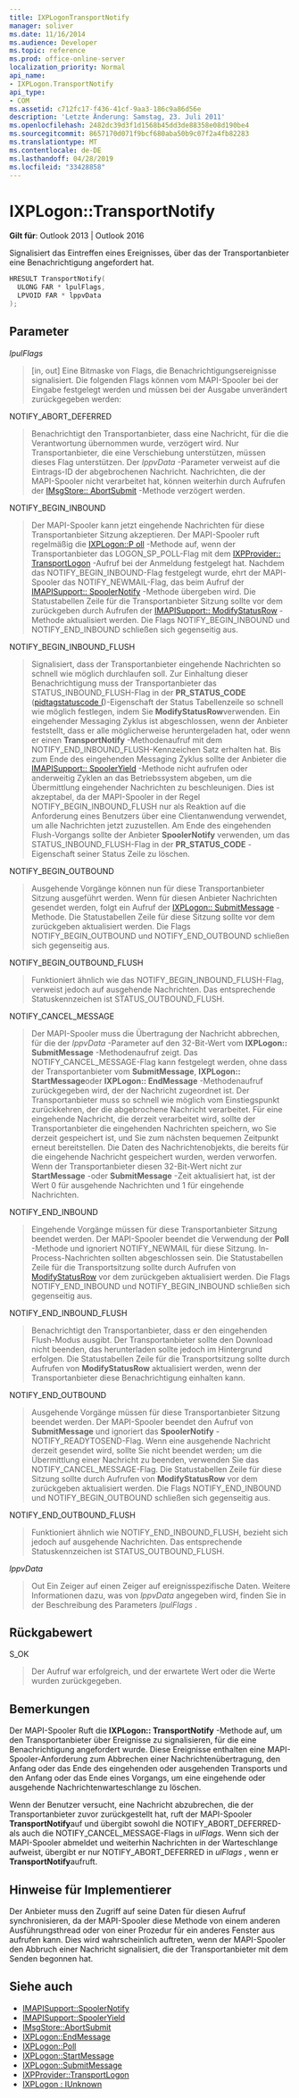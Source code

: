 ```yaml
---
title: IXPLogonTransportNotify
manager: soliver
ms.date: 11/16/2014
ms.audience: Developer
ms.topic: reference
ms.prod: office-online-server
localization_priority: Normal
api_name:
- IXPLogon.TransportNotify
api_type:
- COM
ms.assetid: c712fc17-f436-41cf-9aa3-186c9a86d56e
description: 'Letzte Änderung: Samstag, 23. Juli 2011'
ms.openlocfilehash: 2482dc39d3f1d1568b45dd3de88358e08d190be4
ms.sourcegitcommit: 8657170d071f9bcf680aba50b9c07f2a4fb82283
ms.translationtype: MT
ms.contentlocale: de-DE
ms.lasthandoff: 04/28/2019
ms.locfileid: "33428858"
---
```

# <a name="ixplogontransportnotify"></a>IXPLogon::TransportNotify

**Gilt für**: Outlook 2013 | Outlook 2016 
  
Signalisiert das Eintreffen eines Ereignisses, über das der Transportanbieter eine Benachrichtigung angefordert hat.
  
```cpp
HRESULT TransportNotify(
  ULONG FAR * lpulFlags,
  LPVOID FAR * lppvData
);
```

## <a name="parameters"></a>Parameter

 _lpulFlags_
  
> [in, out] Eine Bitmaske von Flags, die Benachrichtigungsereignisse signalisiert. Die folgenden Flags können vom MAPI-Spooler bei der Eingabe festgelegt werden und müssen bei der Ausgabe unverändert zurückgegeben werden:
    
NOTIFY_ABORT_DEFERRED 
  
> Benachrichtigt den Transportanbieter, dass eine Nachricht, für die die Verantwortung übernommen wurde, verzögert wird. Nur Transportanbieter, die eine Verschiebung unterstützen, müssen dieses Flag unterstützen. Der _lppvData_ -Parameter verweist auf die Eintrags-ID der abgebrochenen Nachricht. Nachrichten, die der MAPI-Spooler nicht verarbeitet hat, können weiterhin durch Aufrufen der [IMsgStore:: AbortSubmit](imsgstore-abortsubmit.md) -Methode verzögert werden. 
    
NOTIFY_BEGIN_INBOUND 
  
> Der MAPI-Spooler kann jetzt eingehende Nachrichten für diese Transportanbieter Sitzung akzeptieren. Der MAPI-Spooler ruft regelmäßig die [IXPLogon::P oll](ixplogon-poll.md) -Methode auf, wenn der Transportanbieter das LOGON_SP_POLL-Flag mit dem [IXPProvider:: TransportLogon](ixpprovider-transportlogon.md) -Aufruf bei der Anmeldung festgelegt hat. Nachdem das NOTIFY_BEGIN_INBOUND-Flag festgelegt wurde, ehrt der MAPI-Spooler das NOTIFY_NEWMAIL-Flag, das beim Aufruf der [IMAPISupport:: SpoolerNotify](imapisupport-spoolernotify.md) -Methode übergeben wird. Die Statustabellen Zeile für die Transportanbieter Sitzung sollte vor dem zurückgeben durch Aufrufen der [IMAPISupport:: ModifyStatusRow](imapisupport-modifystatusrow.md) -Methode aktualisiert werden. Die Flags NOTIFY_BEGIN_INBOUND und NOTIFY_END_INBOUND schließen sich gegenseitig aus. 
    
NOTIFY_BEGIN_INBOUND_FLUSH 
  
> Signalisiert, dass der Transportanbieter eingehende Nachrichten so schnell wie möglich durchlaufen soll. Zur Einhaltung dieser Benachrichtigung muss der Transportanbieter das STATUS_INBOUND_FLUSH-Flag in der **PR_STATUS_CODE** ([pidtagstatuscode (](pidtagstatuscode-canonical-property.md))-Eigenschaft der Status Tabellenzeile so schnell wie möglich festlegen, indem Sie **ModifyStatusRow**verwenden. Ein eingehender Messaging Zyklus ist abgeschlossen, wenn der Anbieter feststellt, dass er alle möglicherweise heruntergeladen hat, oder wenn er einen **TransportNotify** -Methodenaufruf mit dem NOTIFY_END_INBOUND_FLUSH-Kennzeichen Satz erhalten hat. Bis zum Ende des eingehenden Messaging Zyklus sollte der Anbieter die [IMAPISupport:: SpoolerYield](imapisupport-spooleryield.md) -Methode nicht aufrufen oder anderweitig Zyklen an das Betriebssystem abgeben, um die Übermittlung eingehender Nachrichten zu beschleunigen. Dies ist akzeptabel, da der MAPI-Spooler in der Regel NOTIFY_BEGIN_INBOUND_FLUSH nur als Reaktion auf die Anforderung eines Benutzers über eine Clientanwendung verwendet, um alle Nachrichten jetzt zuzustellen. Am Ende des eingehenden Flush-Vorgangs sollte der Anbieter **SpoolerNotify** verwenden, um das STATUS_INBOUND_FLUSH-Flag in der **PR_STATUS_CODE** -Eigenschaft seiner Status Zeile zu löschen. 
    
NOTIFY_BEGIN_OUTBOUND 
  
> Ausgehende Vorgänge können nun für diese Transportanbieter Sitzung ausgeführt werden. Wenn für diesen Anbieter Nachrichten gesendet werden, folgt ein Aufruf der [IXPLogon:: SubmitMessage](ixplogon-submitmessage.md) -Methode. Die Statustabellen Zeile für diese Sitzung sollte vor dem zurückgeben aktualisiert werden. Die Flags NOTIFY_BEGIN_OUTBOUND und NOTIFY_END_OUTBOUND schließen sich gegenseitig aus. 
    
NOTIFY_BEGIN_OUTBOUND_FLUSH 
  
> Funktioniert ähnlich wie das NOTIFY_BEGIN_INBOUND_FLUSH-Flag, verweist jedoch auf ausgehende Nachrichten. Das entsprechende Statuskennzeichen ist STATUS_OUTBOUND_FLUSH.
    
NOTIFY_CANCEL_MESSAGE 
  
> Der MAPI-Spooler muss die Übertragung der Nachricht abbrechen, für die der _lppvData_ -Parameter auf den 32-Bit-Wert vom **IXPLogon:: SubmitMessage** -Methodenaufruf zeigt. Das NOTIFY_CANCEL_MESSAGE-Flag kann festgelegt werden, ohne dass der Transportanbieter vom **SubmitMessage**, **IXPLogon:: StartMessage**oder **IXPLogon:: EndMessage** -Methodenaufruf zurückgegeben wird, der der Nachricht zugeordnet ist. Der Transportanbieter muss so schnell wie möglich vom Einstiegspunkt zurückkehren, der die abgebrochene Nachricht verarbeitet. Für eine eingehende Nachricht, die derzeit verarbeitet wird, sollte der Transportanbieter die eingehenden Nachrichten speichern, wo Sie derzeit gespeichert ist, und Sie zum nächsten bequemen Zeitpunkt erneut bereitstellen. Die Daten des Nachrichtenobjekts, die bereits für die eingehende Nachricht gespeichert wurden, werden verworfen. Wenn der Transportanbieter diesen 32-Bit-Wert nicht zur **StartMessage** -oder **SubmitMessage** -Zeit aktualisiert hat, ist der Wert 0 für ausgehende Nachrichten und 1 für eingehende Nachrichten. 
    
NOTIFY_END_INBOUND 
  
> Eingehende Vorgänge müssen für diese Transportanbieter Sitzung beendet werden. Der MAPI-Spooler beendet die Verwendung der **Poll** -Methode und ignoriert NOTIFY_NEWMAIL für diese Sitzung. In-Process-Nachrichten sollten abgeschlossen sein. Die Statustabellen Zeile für die Transportsitzung sollte durch Aufrufen von [ModifyStatusRow](imapisupport-modifystatusrow.md) vor dem zurückgeben aktualisiert werden. Die Flags NOTIFY_END_INBOUND und NOTIFY_BEGIN_INBOUND schließen sich gegenseitig aus. 
    
NOTIFY_END_INBOUND_FLUSH 
  
> Benachrichtigt den Transportanbieter, dass er den eingehenden Flush-Modus ausgibt. Der Transportanbieter sollte den Download nicht beenden, das herunterladen sollte jedoch im Hintergrund erfolgen. Die Statustabellen Zeile für die Transportsitzung sollte durch Aufrufen von **ModifyStatusRow** aktualisiert werden, wenn der Transportanbieter diese Benachrichtigung einhalten kann. 
    
NOTIFY_END_OUTBOUND 
  
> Ausgehende Vorgänge müssen für diese Transportanbieter Sitzung beendet werden. Der MAPI-Spooler beendet den Aufruf von **SubmitMessage** und ignoriert das **SpoolerNotify** -NOTIFY_READYTOSEND-Flag. Wenn eine ausgehende Nachricht derzeit gesendet wird, sollte Sie nicht beendet werden; um die Übermittlung einer Nachricht zu beenden, verwenden Sie das NOTIFY_CANCEL_MESSAGE-Flag. Die Statustabellen Zeile für diese Sitzung sollte durch Aufrufen von **ModifyStatusRow** vor dem zurückgeben aktualisiert werden. Die Flags NOTIFY_END_INBOUND und NOTIFY_BEGIN_OUTBOUND schließen sich gegenseitig aus. 
    
NOTIFY_END_OUTBOUND_FLUSH 
  
> Funktioniert ähnlich wie NOTIFY_END_INBOUND_FLUSH, bezieht sich jedoch auf ausgehende Nachrichten. Das entsprechende Statuskennzeichen ist STATUS_OUTBOUND_FLUSH.
    
 _lppvData_
  
> Out Ein Zeiger auf einen Zeiger auf ereignisspezifische Daten. Weitere Informationen dazu, was von _lppvData_ angegeben wird, finden Sie in der Beschreibung des Parameters _lpulFlags_ . 
    
## <a name="return-value"></a>Rückgabewert

S_OK 
  
> Der Aufruf war erfolgreich, und der erwartete Wert oder die Werte wurden zurückgegeben.
    
## <a name="remarks"></a>Bemerkungen

Der MAPI-Spooler Ruft die **IXPLogon:: TransportNotify** -Methode auf, um den Transportanbieter über Ereignisse zu signalisieren, für die eine Benachrichtigung angefordert wurde. Diese Ereignisse enthalten eine MAPI-Spooler-Anforderung zum Abbrechen einer Nachrichtenübertragung, den Anfang oder das Ende des eingehenden oder ausgehenden Transports und den Anfang oder das Ende eines Vorgangs, um eine eingehende oder ausgehende Nachrichtenwarteschlange zu löschen. 
  
Wenn der Benutzer versucht, eine Nachricht abzubrechen, die der Transportanbieter zuvor zurückgestellt hat, ruft der MAPI-Spooler **TransportNotify**auf und übergibt sowohl die NOTIFY_ABORT_DEFERRED-als auch die NOTIFY_CANCEL_MESSAGE-Flags in _ulFlags_. Wenn sich der MAPI-Spooler abmeldet und weiterhin Nachrichten in der Warteschlange aufweist, übergibt er nur NOTIFY_ABORT_DEFERRED in _ulFlags_ , wenn er **TransportNotify**aufruft.
  
## <a name="notes-to-implementers"></a>Hinweise für Implementierer

Der Anbieter muss den Zugriff auf seine Daten für diesen Aufruf synchronisieren, da der MAPI-Spooler diese Methode von einem anderen Ausführungsthread oder von einer Prozedur für ein anderes Fenster aus aufrufen kann. Dies wird wahrscheinlich auftreten, wenn der MAPI-Spooler den Abbruch einer Nachricht signalisiert, die der Transportanbieter mit dem Senden begonnen hat.
  
## <a name="see-also"></a>Siehe auch

- [IMAPISupport::SpoolerNotify](imapisupport-spoolernotify.md) 
- [IMAPISupport::SpoolerYield](imapisupport-spooleryield.md) 
- [IMsgStore::AbortSubmit](imsgstore-abortsubmit.md) 
- [IXPLogon::EndMessage](ixplogon-endmessage.md) 
- [IXPLogon::Poll](ixplogon-poll.md)
- [IXPLogon::StartMessage](ixplogon-startmessage.md)
- [IXPLogon::SubmitMessage](ixplogon-submitmessage.md)
- [IXPProvider::TransportLogon](ixpprovider-transportlogon.md)
- [IXPLogon : IUnknown](ixplogoniunknown.md)

